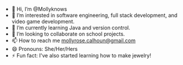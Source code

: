 - 👋 Hi, I’m @Mollyknows
- 👀 I’m interested in software engineering, full stack development, and video game development.
- 🌱 I’m currently learning Java and version control.
- 💞️ I’m looking to collaborate on school projects.
- 📫 How to reach me mollyrose.calhoun@gmail.com
- 😄 Pronouns: She/Her/Hers
- ⚡ Fun fact: I've also started learning how to make jewelry!

<!---
Mollyknows/Mollyknows is a ✨ special ✨ repository because its `README.md` (this file) appears on your GitHub profile.
You can click the Preview link to take a look at your changes.
--->
